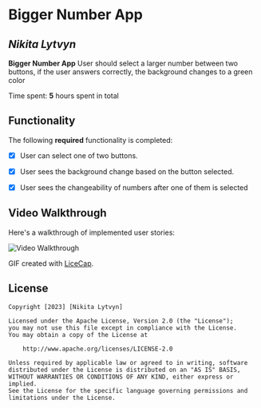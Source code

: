 # Bigger Number App

## *Nikita Lytvyn*

**Bigger Number App** User should select a larger number between two buttons, if the user answers correctly, the background changes to a green color 

Time spent: **5** hours spent in total

## Functionality

The following **required** functionality is completed:

* [x] User can select one of two buttons.
* [x] User sees the background change based on the button selected.
* [x] User sees the changeability of numbers after one of them is selected


## Video Walkthrough

Here's a walkthrough of implemented user stories:

<img src='http://i.imgur.com/link/to/your/gif/file.gif' title='Video Walkthrough' width='' alt='Video Walkthrough' />

GIF created with [LiceCap](http://www.cockos.com/licecap/).



## License

    Copyright [2023] [Nikita Lytvyn]

    Licensed under the Apache License, Version 2.0 (the "License");
    you may not use this file except in compliance with the License.
    You may obtain a copy of the License at

        http://www.apache.org/licenses/LICENSE-2.0

    Unless required by applicable law or agreed to in writing, software
    distributed under the License is distributed on an "AS IS" BASIS,
    WITHOUT WARRANTIES OR CONDITIONS OF ANY KIND, either express or implied.
    See the License for the specific language governing permissions and
    limitations under the License.
